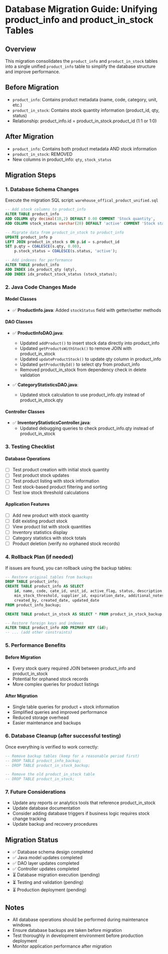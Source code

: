 # Database Migration Guide: Unifying product_info and product_in_stock Tables

## Overview
This migration consolidates the `product_info` and `product_in_stock` tables into a single unified `product_info` table to simplify the database structure and improve performance.

## Before Migration
- `product_info`: Contains product metadata (name, code, category, unit, etc.)
- `product_in_stock`: Contains stock quantity information (product_id, qty, status)
- Relationship: product_info.id = product_in_stock.product_id (1:1 or 1:0)

## After Migration
- `product_info`: Contains both product metadata AND stock information
- `product_in_stock`: REMOVED
- New columns in product_info: `qty`, `stock_status`

## Migration Steps

### 1. Database Schema Changes
Execute the migration SQL script: `warehouse_offical_product_unified.sql`

```sql
-- Add stock columns to product_info
ALTER TABLE product_info 
ADD COLUMN qty decimal(10,2) DEFAULT 0.00 COMMENT 'Stock quantity',
ADD COLUMN stock_status varchar(20) DEFAULT 'active' COMMENT 'Stock status';

-- Migrate data from product_in_stock to product_info
UPDATE product_info p 
LEFT JOIN product_in_stock s ON p.id = s.product_id 
SET p.qty = COALESCE(s.qty, 0.00),
    p.stock_status = COALESCE(s.status, 'active');

-- Add indexes for performance
ALTER TABLE product_info 
ADD INDEX idx_product_qty (qty),
ADD INDEX idx_product_stock_status (stock_status);
```

### 2. Java Code Changes Made

#### Model Classes
- ✅ **ProductInfo.java**: Added `stockStatus` field with getter/setter methods

#### DAO Classes
- ✅ **ProductInfoDAO.java**: 
  - Updated `addProduct()` to insert stock data directly into product_info
  - Updated `getProductsWithStock()` to remove JOIN with product_in_stock
  - Updated `updateProductStock()` to update qty column in product_info
  - Updated `getProductById()` to select qty from product_info
  - Removed product_in_stock from dependency check in delete validation

- ✅ **CategoryStatisticsDAO.java**: 
  - Updated stock calculation to use product_info.qty instead of product_in_stock.qty

#### Controller Classes
- ✅ **InventoryStatisticsController.java**: 
  - Updated debugging queries to check product_info.qty instead of product_in_stock

### 3. Testing Checklist

#### Database Operations
- [ ] Test product creation with initial stock quantity
- [ ] Test product stock updates
- [ ] Test product listing with stock information
- [ ] Test stock-based product filtering and sorting
- [ ] Test low stock threshold calculations

#### Application Features
- [ ] Add new product with stock quantity
- [ ] Edit existing product stock
- [ ] View product list with stock quantities
- [ ] Inventory statistics display
- [ ] Category statistics with stock totals
- [ ] Product deletion (verify no orphaned stock records)

### 4. Rollback Plan (if needed)

If issues are found, you can rollback using the backup tables:

```sql
-- Restore original tables from backups
DROP TABLE product_info;
CREATE TABLE product_info AS SELECT 
    id, name, code, cate_id, unit_id, active_flag, status, description,
    min_stock_threshold, supplier_id, expiration_date, additional_notes,
    created_by, created_date, updated_date
FROM product_info_backup;

CREATE TABLE product_in_stock AS SELECT * FROM product_in_stock_backup;

-- Restore foreign keys and indexes
ALTER TABLE product_info ADD PRIMARY KEY (id);
-- ... (add other constraints)
```

### 5. Performance Benefits

#### Before Migration
- Every stock query required JOIN between product_info and product_in_stock
- Potential for orphaned stock records
- More complex queries for product listings

#### After Migration
- Single table queries for product + stock information
- Simplified queries and improved performance
- Reduced storage overhead
- Easier maintenance and backups

### 6. Database Cleanup (after successful testing)

Once everything is verified to work correctly:

```sql
-- Remove backup tables (keep for a reasonable period first)
-- DROP TABLE product_info_backup;
-- DROP TABLE product_in_stock_backup;

-- Remove the old product_in_stock table
-- DROP TABLE product_in_stock;
```

### 7. Future Considerations

- Update any reports or analytics tools that reference product_in_stock
- Update database documentation
- Consider adding database triggers if business logic requires stock change tracking
- Update backup and recovery procedures

## Migration Status
- ✅ Database schema design completed
- ✅ Java model updates completed  
- ✅ DAO layer updates completed
- ✅ Controller updates completed
- ⏳ Database migration execution (pending)
- ⏳ Testing and validation (pending)
- ⏳ Production deployment (pending)

## Notes
- All database operations should be performed during maintenance windows
- Ensure database backups are taken before migration
- Test thoroughly in development environment before production deployment
- Monitor application performance after migration
